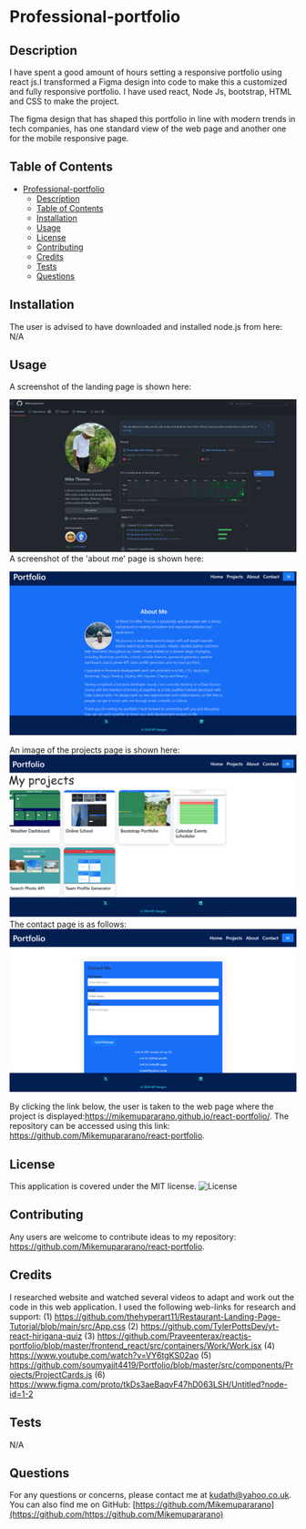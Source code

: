 # Professional-portfolio
## Description
I have spent a good amount of hours setting a responsive portfolio using react js.I transformed a Figma design into code to make this a customized and fully responsive portfolio. I have used react, Node Js, bootstrap, HTML and CSS to make the project.  

The figma design that has shaped this portfolio in line with modern trends in tech companies, has one standard view of the web page and another one for the mobile responsive page.

 
## Table of Contents
- [Professional-portfolio](#professional-portfolio)
  - [Description](#description)
  - [Table of Contents](#table-of-contents)
  - [Installation](#installation)
  - [Usage](#usage)
  - [License](#license)
  - [Contributing](#contributing)
  - [Credits](#credits)
  - [Tests](#tests)
  - [Questions](#questions)

## Installation
The user is advised to have downloaded and installed node.js from here: 
N/A


## Usage

A screenshot of the landing page is shown here:

![A screenshot :](./src/assets/github-landing-page.jpeg)
A screenshot of the 'about me' page is shown here:

![A screenshot :](./src/assets/about-page.png)

An image of the projects page is shown here:
![A screenshot :](./src/assets/projects-page.png)
The contact page is as follows: 
![A screenshot :](./src/assets/contact-page.png)

By clicking the link below, the user is taken to the web page where the project is displayed:https://mikemupararano.github.io/react-portfolio/.
The repository can be accessed using this link: https://github.com/Mikemupararano/react-portfolio.

## License
This application is covered under the MIT license.
![License](https://img.shields.io/badge/license-MIT-blue.svg)
## Contributing
 Any users are welcome to contribute ideas to my repository: https://github.com/Mikemupararano/react-portfolio.

## Credits
I researched website and watched several videos to adapt and work out the code in this web application. I used the following web-links for research and support:
(1) https://github.com/thehyperart11/Restaurant-Landing-Page-Tutorial/blob/main/src/App.css
(2) https://github.com/TylerPottsDev/yt-react-hirigana-quiz
(3) https://github.com/Praveenterax/reactjs-portfolio/blob/master/frontend_react/src/containers/Work/Work.jsx
(4) https://www.youtube.com/watch?v=VY6tgKS02ao
(5) https://github.com/soumyajit4419/Portfolio/blob/master/src/components/Projects/ProjectCards.js
(6) https://www.figma.com/proto/tkDs3aeBaqvF47hD063LSH/Untitled?node-id=1-2

## Tests
N/A

## Questions
For any questions or concerns, please contact me at [kudath@yahoo.co.uk](mailto:kudath@yahoo.co.uk).
You can also find me on GitHub: [https://github.com/Mikemupararano](https://github.com/https://github.com/Mikemupararano)
